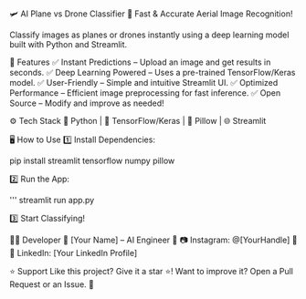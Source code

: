 🛩️ AI Plane vs Drone Classifier
🚀 Fast & Accurate Aerial Image Recognition!

Classify images as planes or drones instantly using a deep learning model built with Python and Streamlit.

🎯 Features
✅ Instant Predictions – Upload an image and get results in seconds.
✅ Deep Learning Powered – Uses a pre-trained TensorFlow/Keras model.
✅ User-Friendly – Simple and intuitive Streamlit UI.
✅ Optimized Performance – Efficient image preprocessing for fast inference.
✅ Open Source – Modify and improve as needed!

⚙ Tech Stack
🐍 Python | 🧠 TensorFlow/Keras | 📸 Pillow | 🌐 Streamlit

🖥 How to Use
1️⃣ Install Dependencies:

pip install streamlit tensorflow numpy pillow

2️⃣ Run the App:

'''
streamlit run app.py

3️⃣ Start Classifying!

👨‍💻 Developer
🔹 [Your Name] – AI Engineer
🔹 📷 Instagram: @[YourHandle]
🔹 🔗 LinkedIn: [Your LinkedIn Profile]

⭐ Support
Like this project? Give it a star ⭐!
Want to improve it? Open a Pull Request or an Issue. 🚀
